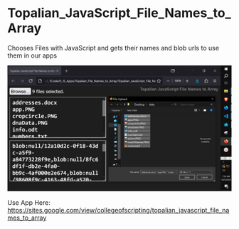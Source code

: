 # Topalian_JavaScript_File_Names_to_Array
Chooses Files with JavaScript and gets their names and blob urls to use them in our apps

![App](https://github.com/ChristopherTopalian/Topalian_JavaScript_File_Names_to_Array/blob/main/Topalian_JavaScript_File_Names_to_Array/screenshot/app.PNG)

Use App Here: https://sites.google.com/view/collegeofscripting/topalian_javascript_file_names_to_array
